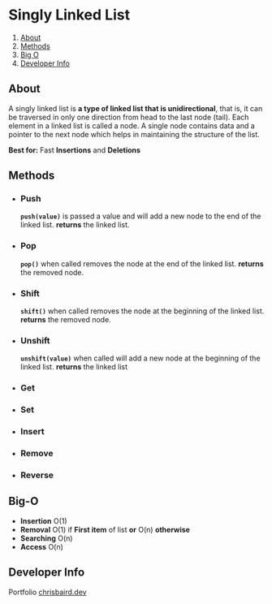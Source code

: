 # Singly Linked List

 1. [About](#About)
 2. [Methods](#Methods)
 3. [Big O](#Big-O)
 4. [Developer Info](#Developer%20Info)

## About
A singly linked list is **a type of linked list that is unidirectional**, that is, it can be traversed in only one direction from head to the last node (tail). Each element in a linked list is called a node. A single node contains data and a pointer to the next node which helps in maintaining the structure of the list.

**Best for:** Fast **Insertions** and **Deletions**

## Methods

 - ### Push
	**`push(value)`** is passed a value and will add a new node to the end of the linked list.
	**returns** the linked list.

 - ### Pop
	**`pop()`** when called removes the node at the end of the linked list.
	**returns** the removed node.
 - ### Shift
	**`shift()`** when called removes the node at the beginning of the linked list.
	**returns** the removed node.
 - ### Unshift
	**`unshift(value)`** when called will add a new node at the beginning of the linked list.
	**returns** the linked list
 - ### Get
 - ### Set
 - ### Insert
 - ### Remove
 - ### Reverse

## Big-O

 - **Insertion** O(1)
 - **Removal** O(1) if **First item** of list **or** O(n) **otherwise**
 - **Searching** O(n)
 - **Access** O(n)

## Developer Info
Portfolio
[chrisbaird.dev](https://chrisbairddev.herokuapp.com/)


